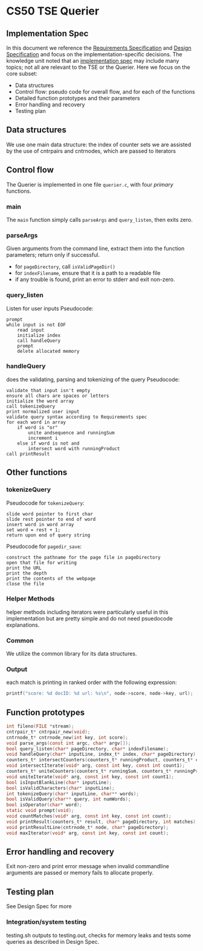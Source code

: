# CS50 TSE Querier
## Implementation Spec

In this document we reference the [Requirements Specification](REQUIREMENTS.md) and [Design Specification](DESIGN.md) and focus on the implementation-specific decisions.
The knowledge unit noted that an [implementation spec](https://github.com/cs50winter2022/home/blob/main/knowledge/units/design.md#implementation-spec) may include many topics; not all are relevant to the TSE or the Querier.
Here we focus on the core subset:

-  Data structures
-  Control flow: pseudo code for overall flow, and for each of the functions
-  Detailed function prototypes and their parameters
-  Error handling and recovery
-  Testing plan

## Data structures 

We use one main data structure: the index of counter sets
we are assisted by the use of cntrpairs and cntrnodes, which are passed to iterators

## Control flow

The Querier is implemented in one file `querier.c`, with four _primary_ functions.

### main

The `main` function simply calls `parseArgs` and `query_listen`, then exits zero.

### parseArgs

Given arguments from the command line, extract them into the function parameters; return only if successful.

* for `pageDirectory`, call `isValidPageDir()`
* for `indexFilename`, ensure that it is a path to a readable file
* if any trouble is found, print an error to stderr and exit non-zero.

### query_listen

Listen for user inputs
Pseudocode:

	prompt
	while input is not EOF
        read input 
        initialize index
	    call handleQuery
		prompt
		delete allocated memory

### handleQuery

does the validating, parsing and tokenizing of the query
Pseudocode:

	validate that input isn't empty
    ensure all chars are spaces or letters
    initialize the word array
    call tokenizeQuery
    print normalized user input
    validate query syntax according to Requirements spec
    for each word in array
        if word is "or"
            unite andsequence and runningSum 
            increment i
        else if word is not and
            intersect word with runningProduct
    call printResult
    
    

## Other functions

### tokenizeQuery

Pseudocode for `tokenizeQuery`:

	slide word pointer to first char
    slide rest pointer to end of word
    insert word in word array
    set word = rest + 1;
    return upon end of query string


Pseudocode for `pagedir_save`:

	construct the pathname for the page file in pageDirectory
	open that file for writing
	print the URL
	print the depth
	print the contents of the webpage
	close the file

### Helper Methods
helper methods including iterators were particularly useful in this implementation but are pretty simple and do not need psuedocode explanations.

### Common

We utilize the common library for its data structures.

### Output

each match is printing in ranked order with the following expression:

```c
printf("score: %d docID: %d url: %s\n", node->score, node->key, url);
```


## Function prototypes

```c
int fileno(FILE *stream);
cntrpair_t* cntrpair_new(void);
cntrnode_t* cntrnode_new(int key, int score);
void parse_args(const int argc, char* argv[]);
bool query_listen(char* pageDirectory, char* indexFilename);
void handleQuery(char* inputLine, index_t* index, char* pageDirectory);
counters_t* intersectCounters(counters_t* runningProduct, counters_t* c2);
void intersectIterate(void* arg, const int key, const int count1);
counters_t* uniteCounters(counters_t* runningSum, counters_t* runningProduct);
void uniteIterate(void* arg, const int key, const int count1);
bool isInputBlankLine(char* inputLine);
bool isValidCharacters(char* inputLine);
int tokenizeQuery(char* inputLine, char** words);
bool isValidQuery(char** query, int numWords);
bool isOperator(char* word);
static void prompt(void);
void countMatches(void* arg, const int key, const int count);
void printResult(counters_t* result, char* pageDirectory, int matches);
void printResultLine(cntrnode_t* node, char* pageDirectory);
void maxIterator(void* arg, const int key, const int count);
```


## Error handling and recovery

Exit non-zero and print error message when invalid commandline arguments are passed or memory fails to allocate properly. 

## Testing plan

See Design Spec for more


### Integration/system testing

testing.sh outputs to testing.out, checks for memory leaks and tests some queries as described in Design Spec.